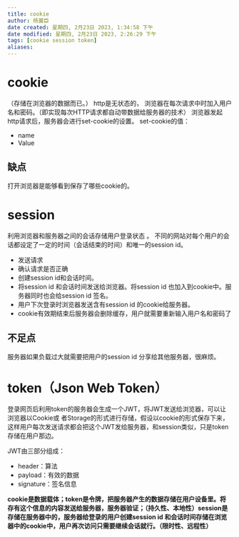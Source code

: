 ```yaml
---
title: cookie
author: 杨翼臣
date created: 星期四, 2月23日 2023, 1:34:58 下午
date modified: 星期四, 2月23日 2023, 2:26:29 下午
tags: [cookie session token]
aliases: 
---
```

# cookie
（存储在浏览器的数据而已。）
http是无状态的，
浏览器在每次请求中时加入用户名和密码。（即实现每次HTTP请求都自动带数据给服务器的技术）
浏览器发起http请求后，服务器会进行set-cookie的设置。
set-cookie的值：
- name
- Value

## 缺点
打开浏览器是能够看到保存了哪些cookie的。

# session
利用浏览器和服务器之间的会话存储用户登录状态 。
不同的网站对每个用户的会话都设定了一定的时间（会话结束的时间）和唯一的session id。
- 发送请求
- 确认请求是否正确
- 创建session id和会话时间。
- 将session id 和会话时间发送给浏览器。将session id 也加入到cookie中。服务器同时也会给session id 签名。
- 用户下次登录时浏览器发送含有session id 的cookie给服务器。
- cookie有效期结束后服务器会删除缓存，用户就需要重新输入用户名和密码了 

## 不足点
服务器如果负载过大就需要把用户的session id 分享给其他服务器，很麻烦。

# token（Json Web Token）
登录网页后利用token的服务器会生成一个JWT，将JWT发送给浏览器，可以让浏览器以Cookie或 者Storage的形式进行存储，假设以cookie的形式保存下来，这样用户每次发送请求都会把这个JWT发给服务器，和session类似，只是token存储在用户那边。
 
JWT由三部分组成：
- header：算法
- payload：有效的数据
- signature：签名信息




**cookie是数据载体；token是令牌，把服务器产生的数据存储在用户设备里。将存有这个信息的内容发送给服务器，服务器验证；（持久性、本地性）session是存储在服务器中的，服务器给登录的用户创建session id 和会话时间存储在浏览器中的cookie中，用户再次访问只需要继续会话就行。（限时性、远程性）**


